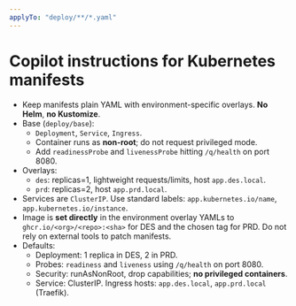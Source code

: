 ```yaml
---
applyTo: "deploy/**/*.yaml"
---
```


# Copilot instructions for Kubernetes manifests

- Keep manifests plain YAML with environment-specific overlays. **No Helm**, **no Kustomize**.
- Base (`deploy/base`):
  - `Deployment`, `Service`, `Ingress`.
  - Container runs as **non-root**; do not request privileged mode.
  - Add `readinessProbe` and `livenessProbe` hitting `/q/health` on port 8080.
- Overlays:
  - `des`: replicas=1, lightweight requests/limits, host `app.des.local`.
  - `prd`: replicas=2, host `app.prd.local`.
- Services are `ClusterIP`. Use standard labels: `app.kubernetes.io/name`, `app.kubernetes.io/instance`.
- Image is **set directly** in the environment overlay YAMLs to `ghcr.io/<org>/<repo>:<sha>` for DES and the chosen tag for PRD. Do not rely on external tools to patch manifests.
- Defaults:
  - Deployment: 1 replica in DES, 2 in PRD.
  - Probes: `readiness` and `liveness` using `/q/health` on port 8080.
  - Security: runAsNonRoot, drop capabilities; **no privileged containers**.
  - Service: ClusterIP. Ingress hosts: `app.des.local`, `app.prd.local` (Traefik).
